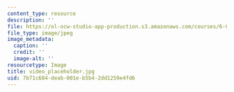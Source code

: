 ```yaml
---
content_type: resource
description: ''
file: https://ol-ocw-studio-app-production.s3.amazonaws.com/courses/6-033-computer-system-engineering-spring-2018/7b71c684deab001eb5b42dd1259e4fd6_video_placeholder.jpg
file_type: image/jpeg
image_metadata:
  caption: ''
  credit: ''
  image-alt: ''
resourcetype: Image
title: video_placeholder.jpg
uid: 7b71c684-deab-001e-b5b4-2dd1259e4fd6
---
```

